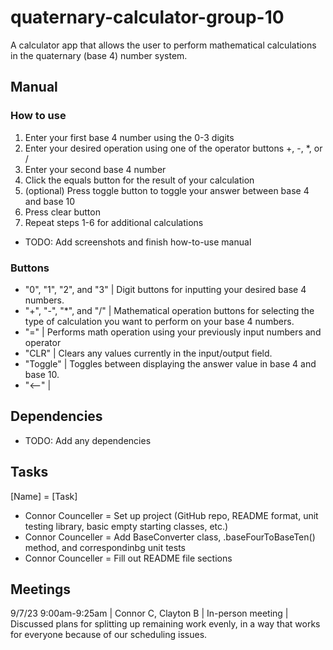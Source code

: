 # quaternary-calculator-group-10

A calculator app that allows the user to perform mathematical calculations in the quaternary (base 4) number system.

## Manual

### How to use

1. Enter your first base 4 number using the 0-3 digits
2. Enter your desired operation using one of the operator buttons +, -, *, or /
3. Enter your second base 4 number
4. Click the equals button for the result of your calculation
5. (optional) Press toggle button to toggle your answer between base 4 and base 10
6. Press clear button
7. Repeat steps 1-6 for additional calculations

- TODO: Add screenshots and finish how-to-use manual

### Buttons

- "0", "1", "2", and "3" | Digit buttons for inputting your desired base 4 numbers.
- "+", "-", "*", and "/" | Mathematical operation buttons for selecting the type of calculation you want to perform on your base 4 numbers.
- "=" | Performs math operation using your previously input numbers and operator
- "CLR" | Clears any values currently in the input/output field.
- "Toggle" | Toggles between displaying the answer value in base 4 and base 10.
- "<--" |

## Dependencies

- TODO: Add any dependencies

## Tasks

[Name] = [Task]
- Connor Counceller = Set up project (GitHub repo, README format, unit testing library, basic empty starting classes, etc.)
- Connor Counceller = Add BaseConverter class, .baseFourToBaseTen() method, and correspondinbg unit tests
- Connor Counceller = Fill out README file sections

## Meetings

9/7/23 9:00am-9:25am | Connor C, Clayton B | In-person meeting | Discussed plans for splitting up remaining work evenly, in a way that works for everyone because of our scheduling issues.
